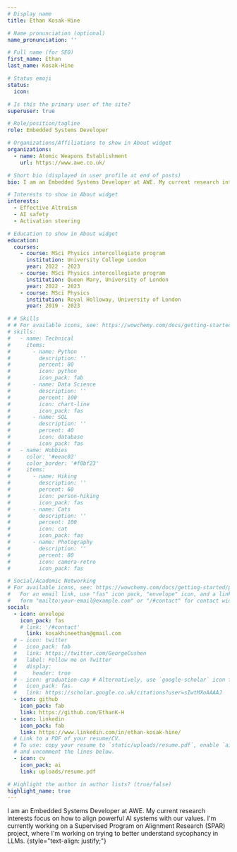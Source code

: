 ```yaml
---
# Display name
title: Ethan Kosak-Hine

# Name pronunciation (optional)
name_pronunciation: ''

# Full name (for SEO)
first_name: Ethan
last_name: Kosak-Hine

# Status emoji
status:
  icon: 

# Is this the primary user of the site?
superuser: true

# Role/position/tagline
role: Embedded Systems Developer

# Organizations/Affiliations to show in About widget
organizations:
  - name: Atomic Weapons Establishment
    url: https://www.awe.co.uk/

# Short bio (displayed in user profile at end of posts)
bio: I am an Embedded Systems Developer at AWE. My current research interests focus on how to align powerful AI systems with our values. I'm currently working on a Supervised Program on Alignment Research (SPAR) project, where I'm working on trying to better understand sycophancy in LLMs.

# Interests to show in About widget
interests:
  - Effective Altruism
  - AI safety
  - Activation steering

# Education to show in About widget
education:
  courses:
    - course: MSci Physics intercollegiate program
      institution: University College London
      year: 2022 - 2023
    - course: MSci Physics intercollegiate program
      institution: Queen Mary, University of London
      year: 2022 - 2023
    - course: MSci Physics
      institution: Royal Holloway, University of London
      year: 2019 - 2023

# # Skills
# # For available icons, see: https://wowchemy.com/docs/getting-started/page-builder/#icons
# skills:
#   - name: Technical
#     items:
#       - name: Python
#         description: ''
#         percent: 80
#         icon: python
#         icon_pack: fab
#       - name: Data Science
#         description: ''
#         percent: 100
#         icon: chart-line
#         icon_pack: fas
#       - name: SQL
#         description: ''
#         percent: 40
#         icon: database
#         icon_pack: fas
#   - name: Hobbies
#     color: '#eeac02'
#     color_border: '#f0bf23'
#     items:
#       - name: Hiking
#         description: ''
#         percent: 60
#         icon: person-hiking
#         icon_pack: fas
#       - name: Cats
#         description: ''
#         percent: 100
#         icon: cat
#         icon_pack: fas
#       - name: Photography
#         description: ''
#         percent: 80
#         icon: camera-retro
#         icon_pack: fas

# Social/Academic Networking
# For available icons, see: https://wowchemy.com/docs/getting-started/page-builder/#icons
#   For an email link, use "fas" icon pack, "envelope" icon, and a link in the
#   form "mailto:your-email@example.com" or "/#contact" for contact widget.
social:
  - icon: envelope
    icon_pack: fas
    # link: '/#contact'
      link: kosakhineethan@gmail.com
  # - icon: twitter
  #   icon_pack: fab
  #   link: https://twitter.com/GeorgeCushen
  #   label: Follow me on Twitter
  #   display:
  #     header: true
  # - icon: graduation-cap # Alternatively, use `google-scholar` icon from `ai` icon pack
  #   icon_pack: fas
  #   link: https://scholar.google.co.uk/citations?user=sIwtMXoAAAAJ
  - icon: github
    icon_pack: fab
    link: https://github.com/EthanK-H
  - icon: linkedin
    icon_pack: fab
    link: https://www.linkedin.com/in/ethan-kosak-hine/
  # Link to a PDF of your resume/CV.
  # To use: copy your resume to `static/uploads/resume.pdf`, enable `ai` icons in `params.yaml`,
  # and uncomment the lines below.
  - icon: cv
    icon_pack: ai
    link: uploads/resume.pdf

# Highlight the author in author lists? (true/false)
highlight_name: true
---
```


I am an Embedded Systems Developer at AWE. My current research interests focus on how to align powerful AI systems with our values. I'm currently working on a Supervised Program on Alignment Research (SPAR) project, where I'm working on trying to better understand sycophancy in LLMs.
{style="text-align: justify;"}
